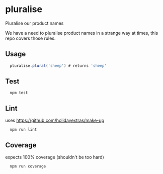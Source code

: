# pluralise
Pluralise our product names

We have a need to pluralise product names in a strange way at times, this repo covers those rules.

## Usage
```javascript
  pluralise.plural('sheep') # returns 'sheep'
```

## Test
```
  npm test
```

## Lint
uses https://github.com/holidayextras/make-up
```
  npm run lint
```

## Coverage
expects 100% coverage (shouldn't be too hard)
```
  npm run coverage
```
